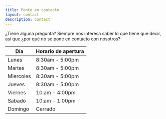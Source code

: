 ```yaml
---
title: Ponte en contacto
layout: contact
description: Contact
---
```


¿Tiene alguna pregunta? Siempre nos interesa saber lo que tiene que decir, así que ¿por qué no se pone en contacto con nosotros?


| Día       | Horario de apertura   |
| --------- | --------------- |
| Lunes   | 8:30am - 5:00pm |
| Martes | 8:30am - 5:00pm |
| Miercoles  | 8:30am - 5:00pm |
| Jueves    | 8:30am - 5:00pm |
| Viernes  | 10:am - 4:00pm  |
| Sabado  | 10:am - 1:00pm          |
| Domingo  | Cerrado          |